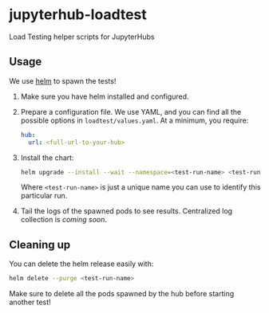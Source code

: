# jupyterhub-loadtest
Load Testing helper scripts for JupyterHubs

## Usage

We use [helm](http://helm.sh/) to spawn the tests!

1. Make sure you have helm installed and configured.
2. Prepare a configuration file. We use YAML, and you can find all the possible options in
   `loadtest/values.yaml`. At a minimum, you require:

   ```yaml
   hub:
     url: <full-url-to-your-hub>
   ```
2. Install the chart:

   ```bash
   helm upgrade --install --wait --namespace=<test-run-name> <test-run-name> loadtest -f config.yaml
   ```

   Where `<test-run-name>` is just a unique name you can use to identify this particular run.


3. Tail the logs of the spawned pods to see results. Centralized log collection is *coming soon*.

## Cleaning up

You can delete the helm release easily with:

```bash
helm delete --purge <test-run-name>
```

Make sure to delete all the pods spawned by the hub before starting another test!
